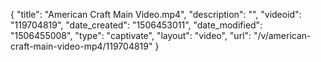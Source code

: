 {
    "title": "American Craft Main Video.mp4",
    "description": "",
    "videoid": "119704819",
    "date_created": "1506453011",
    "date_modified": "1506455008",
    "type": "captivate",
    "layout": "video",
    "url": "\/v\/american-craft-main-video-mp4\/119704819"
}